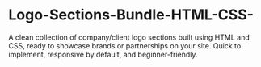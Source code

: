 # Logo-Sections-Bundle-HTML-CSS-
A clean collection of company/client logo sections built using HTML and CSS, ready to showcase brands or partnerships on your site.  Quick to implement, responsive by default, and beginner-friendly.
